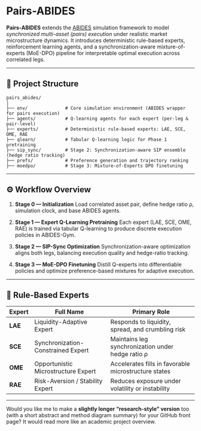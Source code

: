 # Pairs-ABIDES

**Pairs-ABIDES** extends the [ABIDES](https://github.com/abides-sim/abides) simulation framework to model *synchronized multi-asset (pairs) execution* under realistic market microstructure dynamics.
It introduces deterministic rule-based experts, reinforcement learning agents, and a synchronization-aware mixture-of-experts (MoE-DPO) pipeline for interpretable optimal execution across correlated legs.

---

## 📁 Project Structure

```
pairs_abides/
│
├── env/              # Core simulation environment (ABIDES wrapper for pairs execution)
├── agents/           # Q-learning agents for each expert (per-leg & pair-level)
├── experts/          # Deterministic rule-based experts: LAE, SCE, OME, RAE
├── qlearn/           # Tabular Q-learning logic for Phase 1 pretraining
├── sip_sync/         # Stage 2: Synchronization-aware SIP ensemble (hedge ratio tracking)
├── prefs/            # Preference generation and trajectory ranking
├── moedpo/           # Stage 3: Mixture-of-Experts DPO finetuning
```

---

## ⚙️ Workflow Overview

1. **Stage 0 — Initialization**
   Load correlated asset pair, define hedge ratio ρ, simulation clock, and base ABIDES agents.

2. **Stage 1 — Expert Q-Learning Pretraining**
   Each expert (LAE, SCE, OME, RAE) is trained via tabular Q-learning to produce discrete execution policies in ABIDES-Gym.

3. **Stage 2 — SIP-Sync Optimization**
   Synchronization-aware optimization aligns both legs, balancing execution quality and hedge-ratio tracking.

4. **Stage 3 — MoE-DPO Finetuning**
   Distill Q-experts into differentiable policies and optimize preference-based mixtures for adaptive execution.

---

## 🧩 Rule-Based Experts

| Expert  | Full Name                           | Primary Role                                         |
| ------- | ----------------------------------- | ---------------------------------------------------- |
| **LAE** | Liquidity-Adaptive Expert           | Responds to liquidity, spread, and crumbling risk    |
| **SCE** | Synchronization-Constrained Expert  | Maintains leg synchronization under hedge ratio ρ    |
| **OME** | Opportunistic Microstructure Expert | Accelerates fills in favorable microstructure states |
| **RAE** | Risk-Aversion / Stability Expert    | Reduces exposure under volatility or instability     |

---


Would you like me to make a **slightly longer “research-style” version** too (with a short abstract and method diagram summary) for your GitHub front page? It would read more like an academic project overview.
